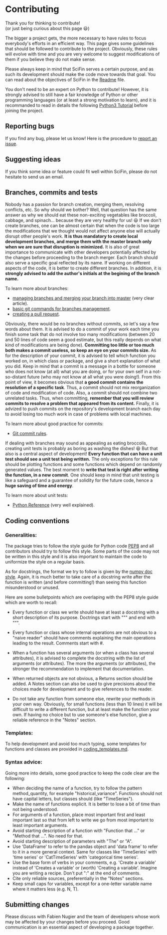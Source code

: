 # Contributing

Thank you for thinking to contribute!  
(or just being curious about this page :smiley:)

The bigger a project gets, the more necessary to have rules to focus everybody's efforts in an efficient way.
This page gives some guidelines that should be followed to contribute to the project. Obviously, these rules will evolve with time and you are very welcome to suggest modifications of them if you believe they do not make sense.

Please always keep in mind that SciFin serves a certain purpose, and as such its development should make the code move towards that goal. You can read about the objectives of SciFin in the [Readme](https://github.com/SciFin-Team/SciFin/blob/master/README.md) file.

You don't need to be an expert on Python to contribute! However, it is strongly advised to still have a fair knowledge of Python or other programming languages (or at least a strong motivation to learn), and it is recommanded to read in details the following [Python3 Tutorial](https://www.python-course.eu/python3_course.php) before joining the project.


## Reporting bugs

If you find any bug, please let us know! Here is the procedure to [report an issue](https://docs.github.com/en/github/managing-your-work-on-github/creating-an-issue).


## Suggesting ideas

If you think some idea or feature could fit well within SciFin, please do not hesitate to send us an email.


## Branches, commits and tests

Nobody has a passion for branch creation, merging them, resolving conflicts, etc. So why should we bother? Well, that question has the same answer as why we should eat these non-exciting vegetables like broccoli, cabbage, and spinach... because they are very healthy for us! :smiley: If we don't create branches, one can be almost certain that when the code is too large the modifications that we thought would not affect anyone else will actually disrupt other people's work. **It is thus mandatory to create local development branches, and merge them with the master branch only when we are sure that disruption is minimized.** It is also of great importance to communicate with other developers potentially affected by the changes before proceeding to the branch merger. Each branch should also serve a specific goal reflected by its name. If working on different aspects of the code, it is better to create different branches. In addition, it is **strongly advised to add the author's initials at the begining of the branch name.**

To learn more about branches:
- [managing branches and merging your branch into master](https://git-scm.com/book/en/v2/Git-Branching-Basic-Branching-and-Merging) (very clear article).
- [basic git commands for branches management](https://github.com/Kunena/Kunena-Forum/wiki/Create-a-new-branch-with-git-and-manage-branches).
- [creating a pull request](https://docs.github.com/en/github/collaborating-with-issues-and-pull-requests/creating-a-pull-request).

Obviously, there would be no branches without commits, so let's say a few words about them. It is advised to do a commit of your work each time you finish some task that do not involve too many modifications (between 20 and 50 lines of code seem a good estimate, but this really depends on what kind of modifications are being done). **Committing too little or too much both makes a commit useless, so keep an eye on your commits size.** As for the description of your commit, it is advised to tell which function you worked on, in which class or package, and give a short explanation of what you did. Keep in mind that a commit is a message in a bottle for someone who does not know (at all) what you are doing, or for your own self in a not-so-distant future (who may not know at all what you were doing!). From this point of view, it becomes obvious that **a good commit contains the resolution of a specific task**. Thus, a commit should not mix reorganization of code and modification of code. Also, a commit should not combine two unrelated tasks. Thus, when committing, **remember that you will review commits to resolve a problem that appeared from its content.** Finally, it is advized to push commits on the repository's development branch each day to avoid losing too much work in case of problems with local machines.

To learn more about good practice for commits:
- [Git commit rules](https://wiki.openstack.org/wiki/GitCommitMessages#Git_Commit_Good_Practice).

If dealing with branches may sound as appealing as eating broccolis, creating unit tests is probably as boring as washing the dishes! :laughing: But that also is a central aspect of development! **Every function that can have a unit test should see a unit test being written.** The only exceptions for this rule should be plotting functions and some functions which depend on randomly generated values. The best moment to **write that test is right after writing the function, in a new commit**. One should keep in mind that unit testing is like a safeguard and a guarantee of solidity for the future code, hence a **huge saving of time and energy**.

To learn more about unit tests:
- [Python Reference](https://docs.python.org/3/library/unittest.html#) (very well explained).



## Coding conventions

### Generalities:

The package tries to follow the style guide for Python code [PEP8](https://www.python.org/dev/peps/pep-0008/) and all contributors should try to follow this style. Some parts of the code may not be written in this style and it is also important to maintain the code to uniformize the style on a regular basis.

As for docstrings, the format we try to follow is given by the [numpy doc style](https://numpydoc.readthedocs.io/en/latest/format.html). Again, it is much better to take care of a docstring write after the function is written (and before committing!) than seeing this function misunderstood or unused.


Here are some bulletpoints which are overlaping with the PEP8 style guide which are worth to recall:

- Every function or class we write should have at least a docstring with a short description of its purpose. Doctrings start with """ and end with """.

- Every function or class whose internal operations are not obvious to a "naive reader" should have comments explaining the main operations leading to the result. Comments start with #.

- When a function has several arguments (or when a class has several attributes), it is advised to complete the docstring with the list of arguments (or attributes). The more the arguments (or attributes), the stronger the recommendation to implement that documentation.

- When returned objects are not obvious, a Returns section should be added. A Notes section can also be used to give precisions about the choices made for development and to give references to the reader.

- Do not take any function from someone else, rewrite your methods in your own way. Obviously, for small functions (less than 10 lines) it will be difficult to write a different function, but at least make the function your own. If having no choice but to use someone's else function, give a reliable reference in the "Notes" section.


### Templates:

To help development and avoid too much typing, some templates for functions and classes are provided in [coding_templates.md](https://github.com/SciFin-Team/SciFin/wiki/docs/coding_templates.md).


### Syntax advice:

Going more into details, some good practice to keep the code clear are the following:

- When deciding the name of a function, try to follow the pattern method_quantity, for example "historical_variance". Functions should not have capital letters, but classes should (like "TimeSeries").
- Make the name of functions explicit. It is better to lose a bit of time than not being understood.
- For arguments of a function, place most important first and least important last so that from left to write we go from most important to least important arguments.
- Avoid starting description of a function with "Function that ..." or "Method that ...". No need for that.
- Avoid starting description of parameters with "The" or "A".
- Use 'DataFrame' to refer to the pandas object and 'data frame' to refer to it in a more general context. Same for classes like 'TimeSeries' with 'time series' or 'CatTimeSeries' with 'categorical time series'.
- Use the base form of verbs in your comments, e.g. 'Create a variable' instead of 'Creates a variable' or (worth) 'Creating a variable'. Imagine you are writing a recipe. Don't put ":" at the end of comments.
- Cite only reliable sources, preferentially in the "Notes" sections.
- Keep small caps for variables, except for a one-letter variable name where it matters less (e.g. N, T).


## Submitting changes


Please discuss with Fabien Nugier and the team of developers whose work may be affected by your changes before you proceed. Good communication is an essential aspect of developing a package together.



